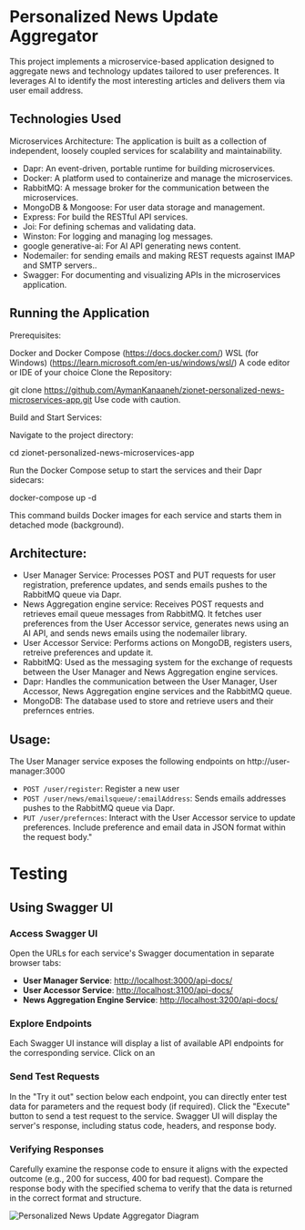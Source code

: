 # Personalized News Update Aggregator

This project implements a microservice-based application designed to aggregate news and technology updates tailored to user preferences. It leverages AI to identify the most interesting articles and delivers them via user email address.

## Technologies Used

Microservices Architecture: The application is built as a collection of independent, loosely coupled services for scalability and maintainability.

- Dapr: An event-driven, portable runtime for building microservices.
- Docker: A platform used to containerize and manage the microservices.
- RabbitMQ: A message broker for the communication between the microservices.
- MongoDB & Mongoose:  For user data storage and management.
- Express: For build the RESTful API services.
- Joi: For defining schemas and validating data.
- Winston: For logging and managing log messages.
- google generative-ai: For AI API generating news content.
- Nodemailer: for sending emails and making REST requests against IMAP and SMTP servers..
- Swagger: For documenting and visualizing APIs in the microservices application.

## Running the Application

Prerequisites:

Docker and Docker Compose (https://docs.docker.com/)
WSL (for Windows) (https://learn.microsoft.com/en-us/windows/wsl/)
A code editor or IDE of your choice
Clone the Repository:

git clone https://github.com/AymanKanaaneh/zionet-personalized-news-microservices-app.git
Use code with caution.

Build and Start Services:

Navigate to the project directory:

cd zionet-personalized-news-microservices-app

Run the Docker Compose setup to start the services and their Dapr sidecars:

docker-compose up -d


This command builds Docker images for each service and starts them in detached mode (background).

## Architecture:
- User Manager Service: Processes POST and PUT requests for user registration, preference updates, and sends emails pushes to the RabbitMQ queue via Dapr.
- News Aggregation engine service: Receives POST requests and retrieves email queue messages from RabbitMQ. It fetches user preferences from the User Accessor service, generates news using an AI API, and sends news emails using the nodemailer library.
- User Accessor Service: Performs actions on MongoDB, registers users, retreive preferences and update it. 
- RabbitMQ: Used as the messaging system for the exchange of requests between the User Manager and News Aggregation engine services.
- Dapr: Handles the communication between the User Manager, User Accessor, News Aggregation engine services and the RabbitMQ queue.
- MongoDB: The database used to store and retrieve users and their prefernces entries.

## Usage:
The User Manager service exposes the following endpoints on http://user-manager:3000
- `POST /user/register`: Register a new user
- `POST /user/news/emailsqueue/:emailAddress`: Sends emails addresses pushes to the RabbitMQ queue via Dapr.
- `PUT /user/prefernces`: Interact with the User Accessor service to update preferences. Include preference and email data in JSON format within the request body."

# Testing

## Using Swagger UI

### Access Swagger UI

Open the URLs for each service's Swagger documentation in separate browser tabs:
- **User Manager Service**: [http://localhost:3000/api-docs/](http://localhost:3000/api-docs/)
- **User Accessor Service**: [http://localhost:3100/api-docs/](http://localhost:3100/api-docs/)
- **News Aggregation Engine Service**: [http://localhost:3200/api-docs/](http://localhost:3200/api-docs/)

### Explore Endpoints

Each Swagger UI instance will display a list of available API endpoints for the corresponding service. Click on an 

### Send Test Requests

In the "Try it out" section below each endpoint, you can directly enter test data for parameters and the request body (if required). Click the "Execute" button to send a test request to the service. Swagger UI will display the server's response, including status code, headers, and response body.

### Verifying Responses

Carefully examine the response code to ensure it aligns with the expected outcome (e.g., 200 for success, 400 for bad request). Compare the response body with the specified schema to verify that the data is returned in the correct format and structure.

![Personalized News Update Aggregator Diagram](https://github.com/user-attachments/assets/f438523d-a701-4082-967b-9f8b04b393b4)

